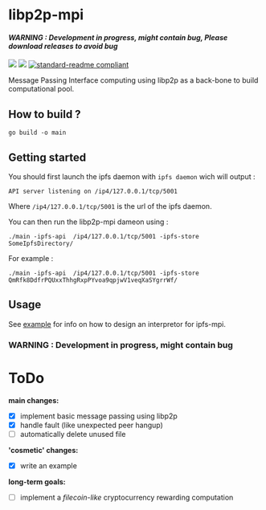 # libp2p-mpi

####  *__WARNING : Development in progress, might contain bug, Please download releases to avoid bug__*

[![](https://img.shields.io/badge/project-IPFS-blue.svg?style=flat-square)](https://ipfs.io/)
[![](https://img.shields.io/badge/freenode-%23ipfs-blue.svg?style=flat-square)](http://webchat.freenode.net/?channels=%23ipfs)
[![standard-readme compliant](https://img.shields.io/badge/standard--readme-OK-green.svg?style=flat-square)](https://github.com/RichardLitt/standard-readme)

Message Passing Interface computing using libp2p as a back-bone to build computational pool.

## How to build ?

```
go build -o main
```

## Getting started

You should first launch the ipfs daemon with `ipfs daemon` wich will output :

```
API server listening on /ip4/127.0.0.1/tcp/5001
```

Where `/ip4/127.0.0.1/tcp/5001` is the url of the ipfs daemon.

You can then run the libp2p-mpi dameon using :

```
./main -ipfs-api  /ip4/127.0.0.1/tcp/5001 -ipfs-store SomeIpfsDirectory/
```

For example :

```
./main -ipfs-api  /ip4/127.0.0.1/tcp/5001 -ipfs-store QmRfk8DdfrPQUxxThhgRxpPYvoa9qpjwV1veqXaSYgrrWf/
```

## Usage

See [example](./example) for info on how to design an interpretor for ipfs-mpi.

### WARNING : Development in progress, might contain bug

# ToDo

__main changes:__

- [x] implement basic message passing using libp2p
- [x] handle fault (like unexpected peer hangup)
- [ ] automatically delete unused file

__'cosmetic' changes:__

- [x] write an example

__long-term goals:__

- [ ] implement a _filecoin-like_ cryptocurrency rewarding computation
